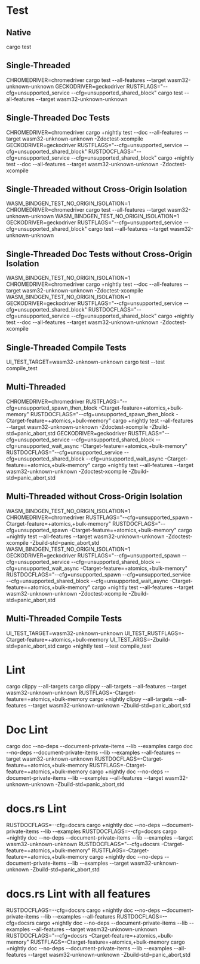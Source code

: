 # Test

## Native
cargo test

## Single-Threaded
CHROMEDRIVER=chromedriver cargo test --all-features --target wasm32-unknown-unknown
GECKODRIVER=geckodriver RUSTFLAGS="--cfg=unsupported_service --cfg=unsupported_shared_block" cargo test --all-features --target wasm32-unknown-unknown

## Single-Threaded Doc Tests
CHROMEDRIVER=chromedriver cargo +nightly test --doc --all-features --target wasm32-unknown-unknown -Zdoctest-xcompile
GECKODRIVER=geckodriver RUSTFLAGS="--cfg=unsupported_service --cfg=unsupported_shared_block" RUSTDOCFLAGS="--cfg=unsupported_service --cfg=unsupported_shared_block" cargo +nightly test --doc --all-features --target wasm32-unknown-unknown -Zdoctest-xcompile

## Single-Threaded without Cross-Origin Isolation

WASM_BINDGEN_TEST_NO_ORIGIN_ISOLATION=1 CHROMEDRIVER=chromedriver cargo test --all-features --target wasm32-unknown-unknown
WASM_BINDGEN_TEST_NO_ORIGIN_ISOLATION=1 GECKODRIVER=geckodriver RUSTFLAGS="--cfg=unsupported_service --cfg=unsupported_shared_block" cargo test --all-features --target wasm32-unknown-unknown

## Single-Threaded Doc Tests without Cross-Origin Isolation

WASM_BINDGEN_TEST_NO_ORIGIN_ISOLATION=1 CHROMEDRIVER=chromedriver cargo +nightly test --doc --all-features --target wasm32-unknown-unknown -Zdoctest-xcompile
WASM_BINDGEN_TEST_NO_ORIGIN_ISOLATION=1 GECKODRIVER=geckodriver RUSTFLAGS="--cfg=unsupported_service --cfg=unsupported_shared_block" RUSTDOCFLAGS="--cfg=unsupported_service --cfg=unsupported_shared_block" cargo +nightly test --doc --all-features --target wasm32-unknown-unknown -Zdoctest-xcompile

## Single-Threaded Compile Tests

UI_TEST_TARGET=wasm32-unknown-unknown cargo test --test compile_test

## Multi-Threaded

CHROMEDRIVER=chromedriver RUSTFLAGS="--cfg=unsupported_spawn_then_block -Ctarget-feature=+atomics,+bulk-memory" RUSTDOCFLAGS="--cfg=unsupported_spawn_then_block -Ctarget-feature=+atomics,+bulk-memory" cargo +nightly test --all-features --target wasm32-unknown-unknown -Zdoctest-xcompile -Zbuild-std=panic_abort,std
GECKODRIVER=geckodriver RUSTFLAGS="--cfg=unsupported_service --cfg=unsupported_shared_block --cfg=unsupported_wait_async -Ctarget-feature=+atomics,+bulk-memory" RUSTDOCFLAGS="--cfg=unsupported_service --cfg=unsupported_shared_block --cfg=unsupported_wait_async -Ctarget-feature=+atomics,+bulk-memory" cargo +nightly test --all-features --target wasm32-unknown-unknown -Zdoctest-xcompile -Zbuild-std=panic_abort,std

## Multi-Threaded without Cross-Origin Isolation

WASM_BINDGEN_TEST_NO_ORIGIN_ISOLATION=1 CHROMEDRIVER=chromedriver RUSTFLAGS="--cfg=unsupported_spawn -Ctarget-feature=+atomics,+bulk-memory" RUSTDOCFLAGS="--cfg=unsupported_spawn -Ctarget-feature=+atomics,+bulk-memory" cargo +nightly test --all-features --target wasm32-unknown-unknown -Zdoctest-xcompile -Zbuild-std=panic_abort,std
WASM_BINDGEN_TEST_NO_ORIGIN_ISOLATION=1 GECKODRIVER=geckodriver RUSTFLAGS="--cfg=unsupported_spawn --cfg=unsupported_service --cfg=unsupported_shared_block --cfg=unsupported_wait_async -Ctarget-feature=+atomics,+bulk-memory" RUSTDOCFLAGS="--cfg=unsupported_spawn --cfg=unsupported_service --cfg=unsupported_shared_block --cfg=unsupported_wait_async -Ctarget-feature=+atomics,+bulk-memory" cargo +nightly test --all-features --target wasm32-unknown-unknown -Zdoctest-xcompile -Zbuild-std=panic_abort,std

## Multi-Threaded Compile Tests

UI_TEST_TARGET=wasm32-unknown-unknown UI_TEST_RUSTFLAGS=-Ctarget-feature=+atomics,+bulk-memory UI_TEST_ARGS=-Zbuild-std=panic_abort,std cargo +nightly test --test compile_test

# Lint
cargo clippy --all-targets
cargo clippy --all-targets --all-features --target wasm32-unknown-unknown
RUSTFLAGS=-Ctarget-feature=+atomics,+bulk-memory cargo +nightly clippy --all-targets --all-features --target wasm32-unknown-unknown -Zbuild-std=panic_abort,std

# Doc Lint
cargo doc --no-deps --document-private-items --lib --examples
cargo doc --no-deps --document-private-items --lib --examples --all-features --target wasm32-unknown-unknown
RUSTDOCFLAGS=-Ctarget-feature=+atomics,+bulk-memory RUSTFLAGS=-Ctarget-feature=+atomics,+bulk-memory cargo +nightly doc --no-deps --document-private-items --lib --examples --all-features --target wasm32-unknown-unknown -Zbuild-std=panic_abort,std

# docs.rs Lint
RUSTDOCFLAGS=--cfg=docsrs cargo +nightly doc --no-deps --document-private-items --lib --examples
RUSTDOCFLAGS=--cfg=docsrs cargo +nightly doc --no-deps --document-private-items --lib --examples --target wasm32-unknown-unknown
RUSTDOCFLAGS="--cfg=docsrs -Ctarget-feature=+atomics,+bulk-memory" RUSTFLAGS=-Ctarget-feature=+atomics,+bulk-memory cargo +nightly doc --no-deps --document-private-items --lib --examples --target wasm32-unknown-unknown -Zbuild-std=panic_abort,std

# docs.rs Lint with all features
RUSTDOCFLAGS=--cfg=docsrs cargo +nightly doc --no-deps --document-private-items --lib --examples --all-features
RUSTDOCFLAGS=--cfg=docsrs cargo +nightly doc --no-deps --document-private-items --lib --examples --all-features --target wasm32-unknown-unknown
RUSTDOCFLAGS="--cfg=docsrs -Ctarget-feature=+atomics,+bulk-memory" RUSTFLAGS=-Ctarget-feature=+atomics,+bulk-memory cargo +nightly doc --no-deps --document-private-items --lib --examples --all-features --target wasm32-unknown-unknown -Zbuild-std=panic_abort,std
